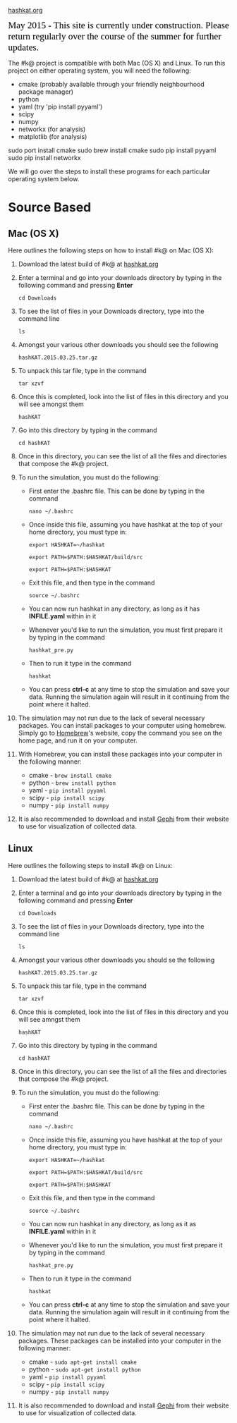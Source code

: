 [hashkat.org](http://hashkat.org)

<span style="color:black; font-family:Georgia; font-size:1.5em;">May 2015 - This site is currently under construction. Please return regularly over the course of the summer for further updates. </span>

The #k@ project is compatible with both Mac (OS X) and Linux. To run this project on either operating system, you will need the following:

* cmake (probably available through your friendly neighbourhood package manager)
* python
* yaml (try 'pip install pyyaml')
* scipy
* numpy
* networkx (for analysis)
* matplotlib (for analysis)

sudo port install cmake
sudo brew install cmake
sudo pip install pyyaml
sudo pip install networkx

We will go over the steps to install these programs for each particular operating system below.

# Source Based

## Mac (OS X)

Here outlines the following steps on how to install #k@ on Mac (OS X):

1. Download the latest build of #k@ at [hashkat.org](http://hashkat.org)
2. Enter a terminal and go into your downloads directory by typing in the following command and pressing **Enter**

    `cd Downloads`

3. To see the list of files in your Downloads directory, type into the command line

    `ls`

4. Amongst your various other downloads you should see the following

    `hashKAT.2015.03.25.tar.gz`

5. To unpack this tar file, type in the command

    `tar xzvf`

6. Once this is completed, look into the list of files in this directory and you will see amongst them

    `hashKAT`

7. Go into this directory by typing in the command

    `cd hashKAT`

8. Once in this directory, you can see the list of all the files and directories that compose the #k@ project.
9. To run the simulation, you must do the following:

    * First enter the .bashrc file. This can be done by typing in the command

        `nano ~/.bashrc`

    * Once inside this file, assuming you have hashkat at the top of your home directory, you must type in:

        `export HASHKAT=~/hashkat`

        `export PATH=$PATH:$HASHKAT/build/src`

        `export PATH=$PATH:$HASHKAT`

    * Exit this file, and then type in the command
    
        `source ~/.bashrc`

    * You can now run hashkat in any directory, as long as it has **INFILE.yaml** within in it
    * Whenever you'd like to run the simulation, you must first prepare it by typing in the command

        `hashkat_pre.py`

    * Then to run it type in the command

        `hashkat`

    * You can press **ctrl-c** at any time to stop the simulation and save your data. Running the simulation again will result in it continuing from the point where it halted.

10. The simulation may not run due to the lack of several necessary packages. You can install packages to your computer using homebrew.
Simply go to [Homebrew](http://brew.sh/)'s website, copy the command you see on the home page, and run it on your computer.
11. With Homebrew, you can install these packages into your computer in the following manner:

    * cmake - `brew install cmake`
    * python - `brew install python`
    * yaml - `pip install pyyaml`
    * scipy - `pip install scipy`
    * numpy - `pip install numpy`

12. It is also recommended to download and install [Gephi](http://gephi.github.io/) from their website
to use for visualization of collected data.

## Linux

Here outlines the following steps to install #k@ on Linux:

1. Download the latest build of #k@ at [hashkat.org](http://hashkat.org)
2. Enter a terminal and go into your downloads directory by typing in the following command and pressing **Enter**

    `cd Downloads`

3. To see the list of files in your Downloads directory, type into the command line

    `ls`

4. Amongst your various other downloads you should se the following

    `hashKAT.2015.03.25.tar.gz`

5. To unpack this tar file, type in the command

    `tar xzvf`

6. Once this is completed, look into the list of files in this directory and you will see amngst them

    `hashKAT`

7. Go into this directory by typing in the command

    `cd hashKAT`

8. Once in this directory, you can see the list of all the files and directories that compose the #k@ project.
9. To run the simulation, you must do the following:       

    * First enter the .bashrc file. This can be done by typing in the command 

        `nano ~/.bashrc`

    * Once inside this file, assuming you have hashkat at the top of your home directory, you must type in:

        `export HASHKAT=~/hashkat`

        `export PATH=$PATH:$HASHKAT/build/src`

        `export PATH=$PATH:$HASHKAT`

    * Exit this file, and then type in the command

        `source ~/.bashrc`

    * You can now run hashkat in any directory, as long as it as **INFILE.yaml** within in it
    * Whenever you'd like to run the simulation, you must first prepare it by typing in the command

        `hashkat_pre.py`

    * Then to run it type in the command

        `hashkat`


    * You can press **ctrl-c** at any time to stop the simulation and save your data. Running the simulation again will result in it continuing from the point where it halted.

10. The simulation may not run due to the lack of several necessary packages.
These packages can be installed into your computer in the following manner:

    * cmake - `sudo apt-get install cmake`
    * python - `sudo apt-get install python`
    * yaml - `pip install pyyaml`
    * scipy - `pip install scipy`
    * numpy - `pip install numpy`

11. It is also recommended to download and install [Gephi](http://gephi.github.io/) from their website
to use for visualization of collected data.
